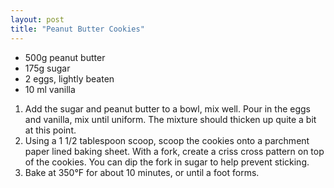 ```yaml
---
layout: post
title: "Peanut Butter Cookies"
---
```


- 500g peanut butter
- 175g sugar
- 2 eggs, lightly beaten
- 10 ml vanilla

1. Add the sugar and peanut butter to a bowl, mix well. Pour in the eggs and vanilla, mix until uniform. The mixture should thicken up quite a bit at this point.
2. Using a 1 1/2 tablespoon scoop, scoop the cookies onto a parchment paper lined baking sheet. With a fork, create a criss cross pattern on top of the cookies. You can dip the fork in sugar to help prevent sticking.
3. Bake at 350°F for about 10 minutes, or until a foot forms.